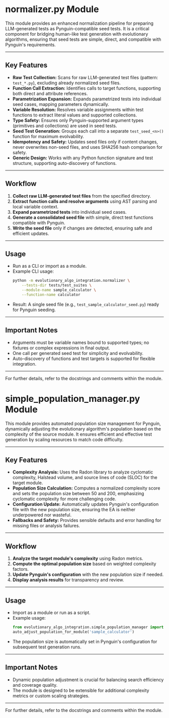 # normalizer.py Module

This module provides an enhanced normalization pipeline for preparing LLM-generated tests as Pynguin-compatible seed tests. It is a critical component for bridging human-like test generation with evolutionary algorithms, ensuring that seed tests are simple, direct, and compatible with Pynguin's requirements.

---

## Key Features
- **Raw Test Collection:** Scans for raw LLM-generated test files (pattern: `test_*.py`), excluding already normalized seed files.
- **Function Call Extraction:** Identifies calls to target functions, supporting both direct and attribute references.
- **Parametrization Expansion:** Expands parametrized tests into individual seed cases, mapping parameters dynamically.
- **Variable Resolution:** Resolves variable assignments within test functions to extract literal values and supported collections.
- **Type Safety:** Ensures only Pynguin-supported argument types (primitives and collections) are used in seed tests.
- **Seed Test Generation:** Groups each call into a separate `test_seed_<n>()` function for maximum evolvability.
- **Idempotency and Safety:** Updates seed files only if content changes, never overwrites non-seed files, and uses SHA256 hash comparison for safety.
- **Generic Design:** Works with any Python function signature and test structure, supporting auto-discovery of functions.

---

## Workflow
1. **Collect raw LLM-generated test files** from the specified directory.
2. **Extract function calls and resolve arguments** using AST parsing and local variable context.
3. **Expand parametrized tests** into individual seed cases.
4. **Generate a consolidated seed file** with simple, direct test functions compatible with Pynguin.
5. **Write the seed file** only if changes are detected, ensuring safe and efficient updates.

---

## Usage
- Run as a CLI or import as a module.
- Example CLI usage:
  ```bash
  python -m evolutionary_algo_integration.normalizer \
      --tests-dir tests/test_suites \
      --module-name sample_calculator \
      --function-name calculator
  ```
- Result: A single seed file (e.g., `test_sample_calculator_seed.py`) ready for Pynguin seeding.

---

## Important Notes
- Arguments must be variable names bound to supported types; no fixtures or complex expressions in final output.
- One call per generated seed test for simplicity and evolvability.
- Auto-discovery of functions and test targets is supported for flexible integration.

---

For further details, refer to the docstrings and comments within the module.

# simple_population_manager.py Module

This module provides automated population size management for Pynguin, dynamically adjusting the evolutionary algorithm's population based on the complexity of the source module. It ensures efficient and effective test generation by scaling resources to match code difficulty.

---

## Key Features
- **Complexity Analysis:** Uses the Radon library to analyze cyclomatic complexity, Halstead volume, and source lines of code (SLOC) for the target module.
- **Population Size Calculation:** Computes a normalized complexity score and sets the population size between 50 and 200, emphasizing cyclomatic complexity for more challenging code.
- **Configuration Update:** Automatically updates Pynguin's configuration file with the new population size, ensuring the EA is neither underpowered nor wasteful.
- **Fallbacks and Safety:** Provides sensible defaults and error handling for missing files or analysis failures.

---

## Workflow
1. **Analyze the target module's complexity** using Radon metrics.
2. **Compute the optimal population size** based on weighted complexity factors.
3. **Update Pynguin's configuration** with the new population size if needed.
4. **Display analysis results** for transparency and review.

---

## Usage
- Import as a module or run as a script.
- Example usage:
  ```python
  from evolutionary_algo_integration.simple_population_manager import auto_adjust_population_for_module
  auto_adjust_population_for_module('sample_calculator')
  ```
- The population size is automatically set in Pynguin's configuration for subsequent test generation runs.

---

## Important Notes
- Dynamic population adjustment is crucial for balancing search efficiency and coverage quality.
- The module is designed to be extensible for additional complexity metrics or custom scaling strategies.

---

For further details, refer to the docstrings and comments within the module.
